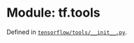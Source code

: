 <div itemscope itemtype="http://developers.google.com/ReferenceObject">
<meta itemprop="name" content="tf.tools" />
<meta itemprop="path" content="Stable" />
</div>

# Module: tf.tools



Defined in [`tensorflow/tools/__init__.py`](/code/stable/tensorflow/tools/__init__.py).



